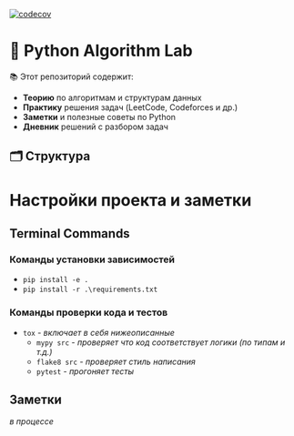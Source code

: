 [![codecov](https://codecov.io/gh/{username}/{repo}/branch/main/graph/badge.svg)](https://codecov.io/gh/{username}/{repo})

# 🐍 Python Algorithm Lab

📚 Этот репозиторий содержит:  
- **Теорию** по алгоритмам и структурам данных  
- **Практику** решения задач (LeetCode, Codeforces и др.)  
- **Заметки** и полезные советы по Python  
- **Дневник** решений с разбором задач  

## 🗂 Структура  

# Настройки проекта и заметки
  
## Terminal Commands  
  
### Команды установки зависимостей  
  
- `pip install -e .`  
- `pip install -r .\requirements.txt`  
  
### Команды проверки кода и тестов  
  
- `tox` - _включает в себя нижеописанные_  
    - `mypy src` - _проверяет что код соответствует логики (по типам и т.д.)_  
    - `flake8 src` - _проверяет стиль написания_  
    - `pytest` - _прогоняет тесты_  

## Заметки

_в процессе_